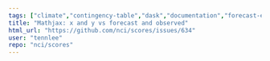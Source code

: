 ```yaml
---
tags: ["climate","contingency-table","dask","documentation","forecast-evaluation","forecast-verification","forecasting","model-validation","oceanography","pandas","python","verification","weather","xarray"]
title: "Mathjax: x and y vs forecast and observed"
html_url: "https://github.com/nci/scores/issues/634"
user: "tennlee"
repo: "nci/scores"
---
```


